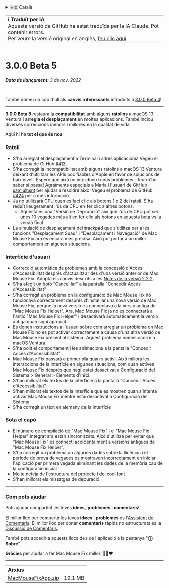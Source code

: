 <details>
<summary>🇦🇩 Català</summary>

[🇬🇧 English (GitHub)](https://github.com/noah-nuebling/mac-mouse-fix/releases/tag/3.0.0-Beta-5)\
**🇦🇩 Català**\
[🇩🇪 Deutsch](https://redirect.macmousefix.com/?target=mmf-release&tag=3.0.0-Beta-5&locale=de)\
[🇪🇸 Español](https://redirect.macmousefix.com/?target=mmf-release&tag=3.0.0-Beta-5&locale=es)\
[🇫🇷 Français](https://redirect.macmousefix.com/?target=mmf-release&tag=3.0.0-Beta-5&locale=fr)\
[🇮🇩 Indonesia](https://redirect.macmousefix.com/?target=mmf-release&tag=3.0.0-Beta-5&locale=id)\
[🇮🇹 Italiano](https://redirect.macmousefix.com/?target=mmf-release&tag=3.0.0-Beta-5&locale=it)\
[🇭🇺 Magyar](https://redirect.macmousefix.com/?target=mmf-release&tag=3.0.0-Beta-5&locale=hu)\
[🇳🇱 Nederlands](https://redirect.macmousefix.com/?target=mmf-release&tag=3.0.0-Beta-5&locale=nl)\
[🇵🇱 Polski](https://redirect.macmousefix.com/?target=mmf-release&tag=3.0.0-Beta-5&locale=pl)\
[🇧🇷 Português (Brasil)](https://redirect.macmousefix.com/?target=mmf-release&tag=3.0.0-Beta-5&locale=pt-BR)\
[🇵🇹 Português (Portugal)](https://redirect.macmousefix.com/?target=mmf-release&tag=3.0.0-Beta-5&locale=pt-PT)\
[🇷🇴 Română](https://redirect.macmousefix.com/?target=mmf-release&tag=3.0.0-Beta-5&locale=ro)\
[🇸🇪 Svenska](https://redirect.macmousefix.com/?target=mmf-release&tag=3.0.0-Beta-5&locale=sv)\
[🇻🇳 Tiếng Việt](https://redirect.macmousefix.com/?target=mmf-release&tag=3.0.0-Beta-5&locale=vi)\
[🇹🇷 Türkçe](https://redirect.macmousefix.com/?target=mmf-release&tag=3.0.0-Beta-5&locale=tr)\
[🇨🇿 Čeština](https://redirect.macmousefix.com/?target=mmf-release&tag=3.0.0-Beta-5&locale=cs)\
[🇬🇷 Ελληνικά](https://redirect.macmousefix.com/?target=mmf-release&tag=3.0.0-Beta-5&locale=el)\
[🇷🇺 Русский](https://redirect.macmousefix.com/?target=mmf-release&tag=3.0.0-Beta-5&locale=ru)\
[🇺🇦 Українська](https://redirect.macmousefix.com/?target=mmf-release&tag=3.0.0-Beta-5&locale=uk)\
[🇮🇱 עברית](https://redirect.macmousefix.com/?target=mmf-release&tag=3.0.0-Beta-5&locale=he)\
[🇸🇦 العربية](https://redirect.macmousefix.com/?target=mmf-release&tag=3.0.0-Beta-5&locale=ar)\
[🇮🇳 हिन्दी](https://redirect.macmousefix.com/?target=mmf-release&tag=3.0.0-Beta-5&locale=hi)\
[🇹🇭 ไทย](https://redirect.macmousefix.com/?target=mmf-release&tag=3.0.0-Beta-5&locale=th)\
[🇨🇳 中文 (简体)](https://redirect.macmousefix.com/?target=mmf-release&tag=3.0.0-Beta-5&locale=zh-Hans)\
[🇨🇳 中文 (繁體)](https://redirect.macmousefix.com/?target=mmf-release&tag=3.0.0-Beta-5&locale=zh-Hant)\
[🇭🇰 中文（香港)](https://redirect.macmousefix.com/?target=mmf-release&tag=3.0.0-Beta-5&locale=zh-HK)\
[🇯🇵 日本語](https://redirect.macmousefix.com/?target=mmf-release&tag=3.0.0-Beta-5&locale=ja)\
[🇰🇷 한국어](https://redirect.macmousefix.com/?target=mmf-release&tag=3.0.0-Beta-5&locale=ko)\
[Help translate Mac Mouse Fix to different languages!](https://github.com/noah-nuebling/mac-mouse-fix/discussions/731)
</details>
<table align=><td>
<b>ℹ️ Traduït per IA</b><br>
Aquesta versió de GitHub ha estat traduïda per la IA Claude. Pot contenir errors.<br>
Per veure la versió original en anglès, <a href="https://github.com/noah-nuebling/mac-mouse-fix/releases/tag/3.0.0-Beta-5">feu clic aquí</a>.
</td></table>

<table></table>

# 3.0.0 Beta 5
***Data de llançament:** 3 de nov. 2022*

<br>

També doneu un cop d'ull als **canvis interessants** introduïts a [3.0.0 Beta 4](https://redirect.macmousefix.com/?target=mmf-release&tag=3.0.0-Beta-4&locale=ca)!

---

**3.0.0 Beta 5** restaura la **compatibilitat** amb alguns **ratolins** a macOS 13 Ventura i **arregla el desplaçament** en moltes aplicacions.
També inclou diverses correccions menors i millores en la qualitat de vida.

Aquí hi ha **tot el que és nou**:

### Ratolí

- S'ha arreglat el desplaçament a Terminal i altres aplicacions! Vegeu el problema de GitHub [#413](https://github.com/noah-nuebling/mac-mouse-fix/issues/413).
- S'ha corregit la incompatibilitat amb alguns ratolins a macOS 13 Ventura deixant d'utilitzar les APIs poc fiables d'Apple en favor de solucions de baix nivell. Espero que això no introdueixi nous problemes - feu-m'ho saber si passa! Agraïments especials a Maria i l'usuari de GitHub [samiulhsnt](https://github.com/samiulhsnt) per ajudar a resoldre això! Vegeu el problema de GitHub [#424](https://github.com/noah-nuebling/mac-mouse-fix/issues/424) per a més informació.
- Ja no utilitzarà CPU quan es faci clic als botons 1 o 2 del ratolí. S'ha reduït lleugerament l'ús de CPU en fer clic a altres botons.
    - Aquesta és una "Versió de Depuració" així que l'ús de CPU pot ser unes 10 vegades més alt en fer clic als botons en aquesta beta vs la versió final
- La simulació de desplaçament del trackpad que s'utilitza per a les funcions "Desplaçament Suau" i "Desplaçament i Navegació" de Mac Mouse Fix ara és encara més precisa. Això pot portar a un millor comportament en algunes situacions.

### Interfície d'usuari

- Correcció automàtica de problemes amb la concessió d'Accés d'Accessibilitat després d'actualitzar des d'una versió anterior de Mac Mouse Fix. Adopta els canvis descrits a les [Notes de la versió 2.2.2](https://redirect.macmousefix.com/?target=mmf-release&tag=2.2.2&locale=ca).
- S'ha afegit un botó "Cancel·lar" a la pantalla "Concedir Accés d'Accessibilitat"
- S'ha corregit un problema on la configuració de Mac Mouse Fix no funcionava correctament després d'instal·lar una nova versió de Mac Mouse Fix, perquè la nova versió es connectava a la versió antiga de "Mac Mouse Fix Helper". Ara, Mac Mouse Fix ja no es connectarà a l'antic "Mac Mouse Fix Helper" i desactivarà automàticament la versió antiga quan sigui apropiat.
- Es donen instruccions a l'usuari sobre com arreglar un problema on Mac Mouse Fix no es pot activar correctament a causa d'una altra versió de Mac Mouse Fix present al sistema. Aquest problema només ocorre a macOS Ventura.
- S'ha polit el comportament i les animacions a la pantalla "Concedir Accés d'Accessibilitat"
- Mac Mouse Fix passarà a primer pla quan s'activi. Això millora les interaccions de la interfície en algunes situacions, com quan actives Mac Mouse Fix després que hagi estat desactivat a Configuració del Sistema > General > Elements d'Inici.
- S'han millorat els textos de la interfície a la pantalla "Concedir Accés d'Accessibilitat"
- S'han millorat els textos de la interfície que es mostren quan s'intenta activar Mac Mouse Fix mentre està desactivat a Configuració del Sistema
- S'ha corregit un text en alemany de la interfície

### Sota el capó

- El número de compilació de "Mac Mouse Fix" i el "Mac Mouse Fix Helper" integrat ara estan sincronitzats. Això s'utilitza per evitar que "Mac Mouse Fix" es connecti accidentalment a versions antigues de "Mac Mouse Fix Helper".
- S'ha corregit un problema on algunes dades sobre la llicència i el període de prova de vegades es mostraven incorrectament en iniciar l'aplicació per primera vegada eliminant les dades de la memòria cau de la configuració inicial
- Molta neteja de l'estructura del projecte i del codi font
- S'han millorat els missatges de depuració

---

### Com pots ajudar

Pots ajudar compartint les teves **idees**, **problemes** i **comentaris**!

El millor lloc per compartir les teves **idees** i **problemes** és l'[Assistent de Comentaris](https://noah-nuebling.github.io/mac-mouse-fix-feedback-assistant/?type=bug-report).
El millor lloc per donar **comentaris** ràpids no estructurats és la [Discussió de Comentaris](https://github.com/noah-nuebling/mac-mouse-fix/discussions/366).

També pots accedir a aquests llocs des de l'aplicació a la pestanya "**ⓘ Sobre**".

**Gràcies** per ajudar a fer Mac Mouse Fix millor! 💙💛❤️

---

<table align="start">
<tr>
    <td colspan=2>
        <b>Arxius</b>
    </td>
</tr>
<tr>
    <td><a href="https://github.com/noah-nuebling/mac-mouse-fix/releases/download/3.0.0-Beta-5/MacMouseFixApp.zip">MacMouseFixApp.zip</a></td>
    <td>19.1 MB</td>
</tr>
</table>